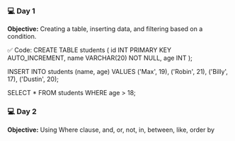 ### 💻 Day 1

**Objective:** Creating a table, inserting data, and filtering based on a condition.

 ✅ Code:
CREATE TABLE students (
    id INT PRIMARY KEY AUTO_INCREMENT,
    name VARCHAR(20) NOT NULL,
    age INT
);

INSERT INTO students (name, age) VALUES
('Max', 19),
('Robin', 21),
('Billy', 17),
('Dustin', 20);

SELECT * FROM students WHERE age > 18;

### 💻 Day 2

**Objective:** Using Where clause, and, or, not, in, between, like, order by
